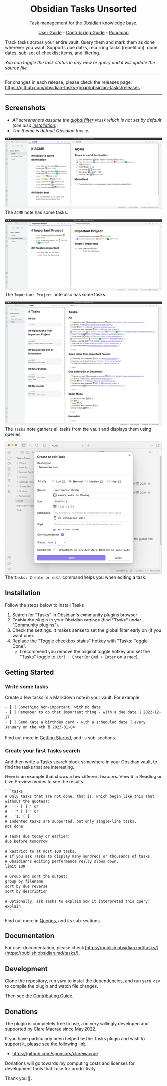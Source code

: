 <h1 align="center">Obsidian Tasks Unsorted</h1>

<p align="center">Task management for the <a href="https://obsidian.md/">Obsidian</a> knowledge base.</p>

<p align="center"><a href="https://publish.obsidian.md/tasks/">User Guide</a> - <a href="https://publish.obsidian.md/tasks-contributing/">Contributing Guide</a> - <a href="https://github.com/orgs/obsidian-tasks-group/projects/4/views/1">Roadmap</a></p>

Track tasks across your entire vault. Query them and mark them as done wherever you want. Supports due dates, recurring tasks (repetition), done dates, sub-set of checklist items, and filtering.

_You can toggle the task status in any view or query and it will update the source file._

---

For changes in each release, please check the releases page: <https://github.com/obsidian-tasks-group/obsidian-tasks/releases>

---

## Screenshots

- _All screenshots assume the [global filter](https://publish.obsidian.md/tasks/Getting+Started/Global+Filter) `#task` which is not set by default (see also [installation](https://publish.obsidian.md/tasks/Installation/Installation))._
- _The theme is default Obsidian theme._

![ACME Tasks](https://github.com/obsidian-tasks-group/obsidian-tasks/raw/gh-pages/docs/images/acme.png)
The `ACME` note has some tasks.

![Important Project Tasks](https://github.com/obsidian-tasks-group/obsidian-tasks/raw/gh-pages/docs/images/important_project.png)
The `Important Project` note also has some tasks.

![Tasks Queries](https://github.com/obsidian-tasks-group/obsidian-tasks/raw/gh-pages/docs/images/tasks_queries.png)
The `Tasks` note gathers all tasks from the vault and displays them using queries.

![Create or Edit Modal](https://github.com/obsidian-tasks-group/obsidian-tasks/raw/gh-pages/docs/images/modal.png)
The `Tasks: Create or edit` command helps you when editing a task.

## Installation

Follow the steps below to install Tasks.

1. Search for "Tasks" in Obsidian's community plugins browser
2. Enable the plugin in your Obsidian settings (find "Tasks" under "Community plugins").
3. Check the settings. It makes sense to set the global filter early on (if you want one).
4. Replace the "Toggle checkbox status" hotkey with "Tasks: Toggle Done".
    - I recommend you remove the original toggle hotkey and set the "Tasks" toggle to `Ctrl + Enter` (or `Cmd + Enter` on a mac).

## Getting Started

### Write some tasks

Create a few tasks in a Markdown note in your vault. For example:

```text
- [ ] Something non-important, with no date
- [ ] Remember to do that important thing - with a due date 📅 2022-12-17
- [ ] Send Kate a birthday card - with a scheduled date 🔁 every January on the 4th ⏳ 2023-01-04
```

Find out more in [Getting Started](https://publish.obsidian.md/tasks/Getting+Started/Getting+Started), and its sub-sections.

### Create your first Tasks search

And then write a Tasks search block somewhere in your Obsidian vault, to find the tasks that are interesting.

Here is an example that shows a few different features. View it in Reading or Live Preview modes to see the results.

````text
```tasks
# Only tasks that are not done, that is, which begin like this (but without the quotes):
#   '- [ ] ' or
#   '* [ ] ' or
#   '1. [ ] '
# Indented tasks are supported, but only single-line tasks.
not done

# Tasks due today or earlier:
due before tomorrow

# Restrict to at most 100 tasks.
# If you ask Tasks to display many hundreds or thousands of tasks,
# Obsidian's editing performance really slows down.
limit 100

# Group and sort the output:
group by filename
sort by due reverse
sort by description

# Optionally, ask Tasks to explain how it interpreted this query:
explain
```
````

Find out more in [Queries](https://publish.obsidian.md/tasks/Queries/Queries), and its sub-sections.

## Documentation

For user documentation, please check [https://publish.obsidian.md/tasks/](https://publish.obsidian.md/tasks/).

## Development

Clone the repository, run `yarn` to install the dependencies, and run `yarn dev` to compile the plugin and watch file changes.

Then see [the Contributing Guide](https://publish.obsidian.md/tasks-contributing).

## Donations

The plugin is completely free to use, and very willingly developed and supported by Clare Macrae since May 2022.

If you have particularly been helped by the Tasks plugin and wish to support it, please see the following link.

- <https://github.com/sponsors/claremacrae>

Donations will go towards my computing costs and licenses for development tools that I use for productivity.

Thank you 🙏.
